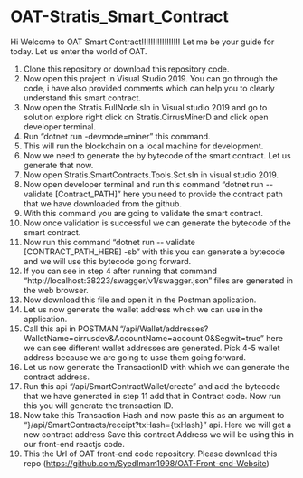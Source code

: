 # OAT-Stratis_Smart_Contract

Hi Welcome to OAT Smart Contract!!!!!!!!!!!!!!!!!
Let me be your guide for today. Let us enter the world of OAT.
 
1. Clone this repository or download this repository code.
2. Now open this project in Visual Studio 2019. You can go through the code, i have also provided comments which can help you to clearly understand this smart contract.
3. Now open the Stratis.FullNode.sln in Visual studio 2019 and go to solution explore right click on  Stratis.CirrusMinerD and click open developer terminal.
4. Run “dotnet run -devmode=miner” this command.
5. This will  run the blockchain on a local machine for development.
6. Now we need to generate the by bytecode of the smart contract. Let us generate that now.
7. Now open Stratis.SmartContracts.Tools.Sct.sln in visual studio 2019.
8. Now open developer terminal and run this command “dotnet run -- validate [Contract_PATH]” here you need to provide the contract path that we have downloaded from the github.
9. With this command you are going to validate the smart contract.
10. Now once validation is successful we can generate the bytecode of the smart contract. 
11. Now run this command “dotnet run -- validate [CONTRACT_PATH_HERE] -sb” with this you can generate a bytecode and we will use this bytecode going forward.
 12. If you can see in step 4 after running that command “http://localhost:38223/swagger/v1/swagger.json” files are generated in the web browser.
13. Now download this file and open it in the Postman application.
 14. Let us now generate the wallet address which we can use in the application.
15. Call this api in POSTMAN “/api/Wallet/addresses?WalletName=cirrusdev&AccountName=account 0&Segwit=true” here we can see different wallet addresses are generated. Pick 4-5 wallet address because we are going to usse them going forward.
16. Let us now generate the TransactionID with which we can generate the contract address.
17. Run this api “/api/SmartContractWallet/create” and add the bytecode that we have generated in step 11 add that in Contract code. Now run this you will generate the transaction ID.
18. Now take this Transaction Hash and now paste this as an argument to “}/api/SmartContracts/receipt?txHash={txHash}” api. Here we will get a new contract address Save this contract Address we will be using this in our front-end reactjs code.
 19. This the Url of OAT front-end code repository. Please download this repo (https://github.com/SyedImam1998/OAT-Front-end-Website)
